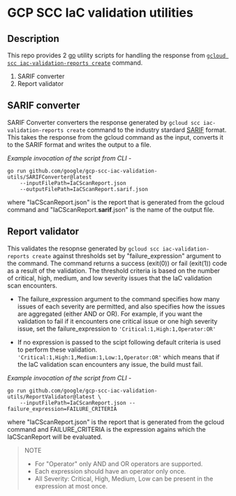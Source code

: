 # GCP SCC IaC validation utilities

## Description

This repo provides 2 [go](https://go.dev/) utility scripts for handling the response from [`gcloud scc iac-validation-reports create`](https://cloud.google.com/security-command-center/docs/validate-iac#gcloud-create-iac) command.
1. SARIF converter
1. Report validator

## SARIF converter

SARIF Converter converters the response generated by `gcloud scc iac-validation-reports create` command to the industry stardard [SARIF](https://sarifweb.azurewebsites.net/) format. This takes the response from the gcloud command as the input, converts it to the SARIF format and writes the output to a file.

*Example invocation of the script from CLI -*
```
go run github.com/google/gcp-scc-iac-validation-utils/SARIFConverter@latest 
    --inputFilePath=IaCScanReport.json
    --outputFilePath=IaCScanReport.sarif.json
```

where "IaCScanReport.json" is the report that is generated from the gcloud command and "IaCScanReport.**sarif**.json" is the name of the output file.

## Report validator

This validates the resopnse generated by `gcloud scc iac-validation-reports create` against thresholds set by "failure_expression" argument to the command. The command returns a success (exit(0)) or fail (exit(1)) code as a result of the validation. The threshold criteria is based on the number of critical, high, medium, and low severity issues that the IaC validation scan encounters.

- The failure_expression argument to the command specifies how many issues of each severity are permitted, and also specifies how the issues are aggregated (either AND or OR). For example, if you want the validation to fail if it encounters one critical issue or one high severity issue, set the failure_expression to `'Critical:1,High:1,Operator:OR'`

- If no expression is passed to the scipt following default criteria is used to perform these validation. `'Critical:1,High:1,Medium:1,Low:1,Operator:OR'` which means that if the IaC validation scan encounters any issue, the build must fail.

*Example invocation of the script from CLI -*
```
go run github.com/google/gcp-scc-iac-validation-utils/ReportValidator@latest \
    --inputFilePath=IaCScanReport.json --failure_expression=FAILURE_CRITERIA
```
where "IaCScanReport.json" is the report that is generated from the gcloud command and FAILURE_CRITERIA is the expression agains which the IaCScanReport will be evaluated.

> NOTE
> - For "Operator" only AND and OR operators are supported.
> - Each expression should have an operator only once.
> - All Severity: Critical, High, Medium, Low can be present in the expression at most once.
